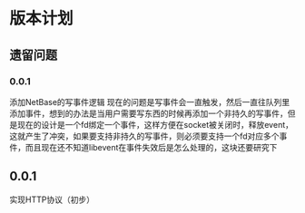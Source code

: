 # 版本计划

## 遗留问题

### 0.0.1

添加NetBase的写事件逻辑
现在的问题是写事件会一直触发，然后一直往队列里添加事件，想到的办法是当用户需要写东西的时候再添加一个非持久的写事件，但是现在的设计是一个fd绑定一个事件，这样方便在socket被关闭时，释放event，这就产生了冲突，如果要支持非持久的写事件，则必须要支持一个fd对应多个事件，而且现在还不知道libevent在事件失效后是怎么处理的，这块还要研究下

## 0.0.1

实现HTTP协议（初步）
